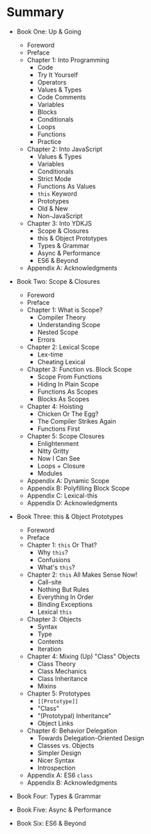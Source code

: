 # Summary

* Book One: Up & Going
  * Foreword
  * Preface
  * Chapter 1: Into Programming
      * Code
      * Try It Yourself
      * Operators
      * Values & Types
      * Code Comments
      * Variables
      * Blocks
      * Conditionals
      * Loops
      * Functions
      * Practice
  * Chapter 2: Into JavaScript
      * Values & Types
      * Variables
      * Conditionals
      * Strict Mode
      * Functions As Values
      * `this` Keyword
      * Prototypes
      * Old & New
      * Non-JavaScript
  * Chapter 3: Into YDKJS
      * Scope & Closures
      * this & Object Prototypes
      * Types & Grammar
      * Async & Performance
      * ES6 & Beyond
  * Appendix A: Acknowledgments

* Book Two: Scope & Closures
  * Foreword
  * Preface
  * Chapter 1: What is Scope?
      * Compiler Theory
      * Understanding Scope
      * Nested Scope
      * Errors
  * Chapter 2: Lexical Scope
      * Lex-time
      * Cheating Lexical
  * Chapter 3: Function vs. Block Scope
      * Scope From Functions
      * Hiding In Plain Scope
      * Functions As Scopes
      * Blocks As Scopes
  * Chapter 4: Hoisting
      * Chicken Or The Egg?
      * The Compiler Strikes Again
      * Functions First
  * Chapter 5: Scope Closures
      * Enlightenment
      * Nitty Gritty
      * Now I Can See
      * Loops + Closure
      * Modules
  * Appendix A: Dynamic Scope
  * Appendix B: Polyfilling Block Scope
  * Appendix C: Lexical-this
  * Appendix D: Acknowledgments
 
* Book Three: this & Object Prototypes
  * Foreword
  * Preface
  * Chapter 1: `this` Or That?
      * Why `this`?
      * Confusions
      * What's `this`?
  * Chapter 2: `this` All Makes Sense Now!
      * Call-site
      * Nothing But Rules
      * Everything In Order
      * Binding Exceptions
      * Lexical `this`
  * Chapter 3: Objects
      * Syntax
      * Type
      * Contents
      * Iteration
  * Chapter 4: Mixing (Up) "Class" Objects
      * Class Theory
      * Class Mechanics
      * Class Inheritance
      * Mixins
  * Chapter 5: Prototypes
      * `[[Prototype]]`
      * "Class"
      * "(Prototypal) Inheritance"
      * Object Links
  * Chapter 6: Behavior Delegation
      * Towards Delegation-Oriented Design
      * Classes vs. Objects
      * Simpler Design
      * Nicer Syntax
      * Introspection
  * Appendix A: ES6 `class`
  * Appendix B: Acknowledgments

* Book Four: Types & Grammar

* Book Five: Async & Performance

* Book Six: ES6 & Beyond
